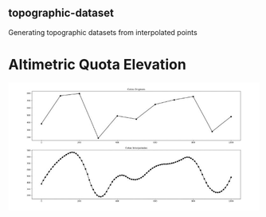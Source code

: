 ## topographic-dataset

 Generating topographic datasets from interpolated points

# Altimetric Quota Elevation

![alt text](graphic_elevation.jpg "Altimetric Quota Elevation")
